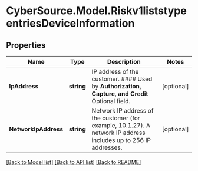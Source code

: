 # CyberSource.Model.Riskv1liststypeentriesDeviceInformation
## Properties

Name | Type | Description | Notes
------------ | ------------- | ------------- | -------------
**IpAddress** | **string** | IP address of the customer.  #### Used by **Authorization, Capture, and Credit** Optional field.  | [optional] 
**NetworkIpAddress** | **string** | Network IP address of the customer (for example, 10.1.27). A network IP address includes up to 256 IP addresses.  | [optional] 

[[Back to Model list]](../README.md#documentation-for-models) [[Back to API list]](../README.md#documentation-for-api-endpoints) [[Back to README]](../README.md)

